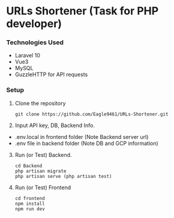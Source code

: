# URLs Shortener (Task for PHP developer)

### Technologies Used

* Laravel 10
* Vue3
* MySQL
* GuzzleHTTP for API requests

### Setup

1. Clone the repository

   `git clone https://github.com/Eagle9461/URLs-Shortener.git`
2. Input API key, DB, Backend Info.

* .env.local in frontend folder (Note Backend server url)
* .env file in backend folder (Note DB and GCP information)

3. Run (or Test) Backend.

   ```
   cd Backend
   php artisan migrate
   php artisan serve (php artisan test)
   ```
4. Run (or Test) Frontend

   ```
   cd frontend
   npm install
   npm run dev
   ```
